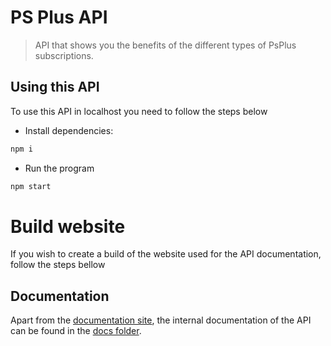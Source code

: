 # PS Plus API

> API that shows you the benefits of the different types of PsPlus subscriptions.


## Using this API

To use this API in localhost you need to follow the steps below

- Install dependencies:

```sh
npm i
```

- Run the program

```sh
npm start
```

# Build website

If you wish to create a build of the website used for the API documentation, follow the steps bellow

## Documentation

Apart from the [documentation site](https://www.google.com), the internal documentation of the API can be found in the [docs folder](./docs/).
